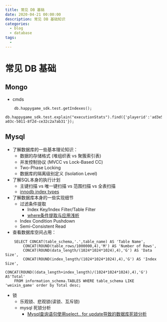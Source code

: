 ```yaml
---
title: 常见 DB 基础
date: 2020-04-21 00:00:00
description: 常见 DB 基础知识
categories: 
  - blog
  - database
tags: 
  - 
---
```


# 常见 DB 基础

## Mongo
- cmds
```
    db.happygame_sdk.test.getIndexes();
    db.happygame_sdk.test.explain("executionStats").find({'playerid':'ad3e5eb8-a03c-5011-8f2d-ce32c2a7ab31'});
```

## Mysql
- 了解数据库的一些基本理论知识：
    + 数据的存储格式 (堆组织表 vs 聚簇索引表)
    + 并发控制协议 (MVCC vs Lock-Based CC)
    + Two-Phase Locking
    + 数据库的隔离级别定义 (Isolation Level)
- 了解SQL本身的执行计划
    + 主键扫描 vs 唯一键扫描 vs 范围扫描 vs 全表扫描
    + [innodb index types](https://dev.mysql.com/doc/refman/8.0/en/innodb-index-types.html)
- 了解数据库本身的一些实现细节
    + 过滤条件提取
        - Index Key/Index Filter/Table Filter
        - [where条件提取与应用浅析](http://hedengcheng.com/?p=577)
    + Index Condition Pushdown
    + Semi-Consistent Read
- 查看数据库空间占用：
```
    SELECT CONCAT(table_schema,'.',table_name) AS 'Table Name', 
        CONCAT(ROUND(table_rows/1000000,4),'M') AS 'Number of Rows', 
        CONCAT(ROUND(data_length/(1024*1024*1024),4),'G') AS 'Data Size', 
        CONCAT(ROUND(index_length/(1024*1024*1024),4),'G') AS 'Index Size',
        CONCAT(ROUND((data_length+index_length)/(1024*1024*1024),4),'G') AS'Total'
    FROM information_schema.TABLES WHERE table_schema LIKE 'weixin_game' order by Total desc;
```
- 锁
    + 乐观锁、悲观锁(读锁、互斥锁)
    + mysql 死锁分析
        - [Mysql查询语句使用select.. for update导致的数据库死锁分析](https://www.cnblogs.com/Lawson/p/5008741.html)
    